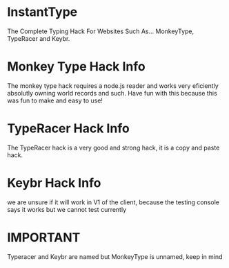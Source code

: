# InstantType
The Complete Typing Hack For Websites Such As... MonkeyType, TypeRacer and Keybr.

# Monkey Type Hack Info
The monkey type hack requires a node.js reader and works very eficiently absolutly owning world records and such. Have fun with this because this was fun to make and easy to use!

# TypeRacer Hack Info
The TypeRacer hack is a very good and strong hack, it is a copy and paste hack.

# Keybr Hack Info
we are unsure if it will work in V1 of the client, because the testing console says it works but we cannot test currently

# IMPORTANT
Typeracer and Keybr are named but MonkeyType is unnamed, keep in mind
